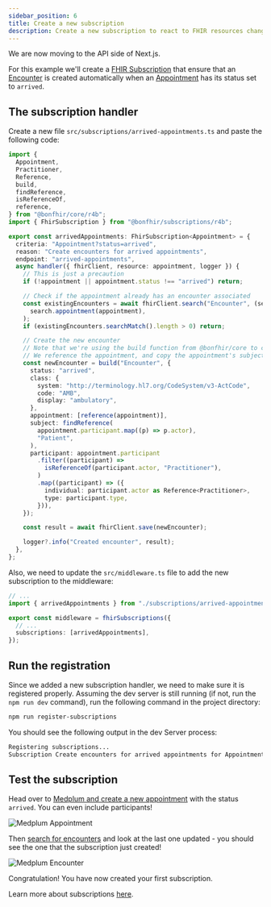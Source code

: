 ```yaml
---
sidebar_position: 6
title: Create a new subscription
description: Create a new subscription to react to FHIR resources change
---
```


We are now moving to the API side of Next.js.

For this example we'll create a [FHIR Subscription](https://hl7.org/fhir/R4B/subscription.html) that ensure that an
[Encounter](https://hl7.org/fhir/R4B/encounter.html) is created automatically when an [Appointment](https://hl7.org/fhir/R4B/appointment.html)
has its status set to `arrived`.

## The subscription handler

Create a new file `src/subscriptions/arrived-appointments.ts` and paste the following code:

```typescript title="src/subscriptions/arrived-appointments.ts"
import {
  Appointment,
  Practitioner,
  Reference,
  build,
  findReference,
  isReferenceOf,
  reference,
} from "@bonfhir/core/r4b";
import { FhirSubscription } from "@bonfhir/subscriptions/r4b";

export const arrivedAppointments: FhirSubscription<Appointment> = {
  criteria: "Appointment?status=arrived",
  reason: "Create encounters for arrived appointments",
  endpoint: "arrived-appointments",
  async handler({ fhirClient, resource: appointment, logger }) {
    // This is just a precaution
    if (!appointment || appointment.status !== "arrived") return;

    // Check if the appointment already has an encounter associated
    const existingEncounters = await fhirClient.search("Encounter", (search) =>
      search.appointment(appointment),
    );
    if (existingEncounters.searchMatch().length > 0) return;

    // Create the new encounter
    // Note that we're using the build function from @bonfhir/core to create the encounter.
    // We reference the appointment, and copy the appointment's subject and participants as well.
    const newEncounter = build("Encounter", {
      status: "arrived",
      class: {
        system: "http://terminology.hl7.org/CodeSystem/v3-ActCode",
        code: "AMB",
        display: "ambulatory",
      },
      appointment: [reference(appointment)],
      subject: findReference(
        appointment.participant.map((p) => p.actor),
        "Patient",
      ),
      participant: appointment.participant
        .filter((participant) =>
          isReferenceOf(participant.actor, "Practitioner"),
        )
        .map((participant) => ({
          individual: participant.actor as Reference<Practitioner>,
          type: participant.type,
        })),
    });

    const result = await fhirClient.save(newEncounter);

    logger?.info("Created encounter", result);
  },
};
```

Also, we need to update the `src/middleware.ts` file to add the new subscription to the middleware:

```typescript title="src/middleware.ts"
// ...
import { arrivedAppointments } from "./subscriptions/arrived-appointments";

export const middleware = fhirSubscriptions({
  // ...
  subscriptions: [arrivedAppointments],
});
```

## Run the registration

Since we added a new subscription handler, we need to make sure it is registered properly.
Assuming the dev server is still running (if not, run the `npm run dev` command), run the following command in the project directory:

```bash npm2yarn
npm run register-subscriptions
```

You should see the following output in the dev Server process:

```bash
Registering subscriptions...
Subscription Create encounters for arrived appointments for Appointment?status=arrived on http://host.docker.internal:3000/api/fhir/subscriptions/arrived-appointments registered.
```

## Test the subscription

Head over to [Medplum and create a new appointment](http://localhost:8100/Appointment) with the status `arrived`.
You can even include participants!

![Medplum Appointment](/img/docs/medplum-appointment.png)

Then [search for encounters](http://localhost:8100/Encounter) and look at the last one updated - you should see the one
that the subscription just created!

![Medplum Encounter](/img/docs/medplum-encounter.png)

Congratulation! You have now created your first subscription.

Learn more about subscriptions [here](/packages/subscriptions).
